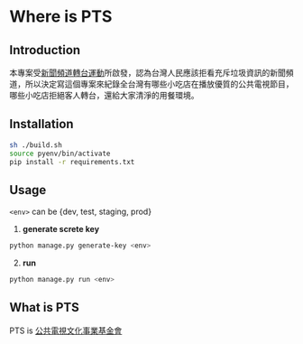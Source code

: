 # Where is PTS

## Introduction

本專案受[新聞頻道轉台運動](https://www.facebook.com/ChangeChannelMov/)所啟發，認為台灣人民應該拒看充斥垃圾資訊的新聞頻道，所以決定寫這個專案來紀錄全台灣有哪些小吃店在播放優質的公共電視節目，哪些小吃店拒絕客人轉台，還給大家清淨的用餐環境。

## Installation

```bash
sh ./build.sh
source pyenv/bin/activate
pip install -r requirements.txt
```

## Usage

`<env>` can be {dev, test, staging, prod}

1. **generate screte key**

```bash
python manage.py generate-key <env>
```

2. **run**

```bash
python manage.py run <env>
```

## What is PTS

PTS is [公共電視文化事業基金會](https://www.pts.org.tw/)